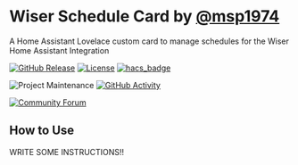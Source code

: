 # Wiser Schedule Card by [@msp1974](https://www.github.com/msp1974)

A Home Assistant Lovelace custom card to manage schedules for the Wiser Home Assistant Integration

[![GitHub Release][releases-shield]][releases]
[![License][license-shield]](LICENSE.md)
[![hacs_badge](https://img.shields.io/badge/HACS-Default-orange.svg?style=for-the-badge)](https://github.com/custom-components/hacs)

![Project Maintenance][maintenance-shield]
[![GitHub Activity][commits-shield]][commits]

[![Community Forum][forum-shield]][forum]

## How to Use
WRITE SOME INSTRUCTIONS!!


[commits-shield]: https://img.shields.io/github/commit-activity/y/msp1974/wiser-schedule-card.svg?style=for-the-badge
[commits]: https://github.com/msp1974/wiser-schedule-card/commits/master
[devcontainer]: https://code.visualstudio.com/docs/remote/containers
[discord]: https://discord.gg/5e9yvq
[discord-shield]: https://img.shields.io/discord/330944238910963714.svg?style=for-the-badge
[forum-shield]: https://img.shields.io/badge/community-forum-brightgreen.svg?style=for-the-badge
[forum]: https://community.home-assistant.io/c/projects/frontend
[license-shield]: https://img.shields.io/github/license/msp1974/wiser-schedule-card.svg?style=for-the-badge
[maintenance-shield]: https://img.shields.io/maintenance/yes/2022.svg?style=for-the-badge
[releases-shield]: https://img.shields.io/github/release/msp1974/wiser-schedule-card.svg?style=for-the-badge
[releases]: https://github.com/msp1974/wiser-schedule-card/releases
